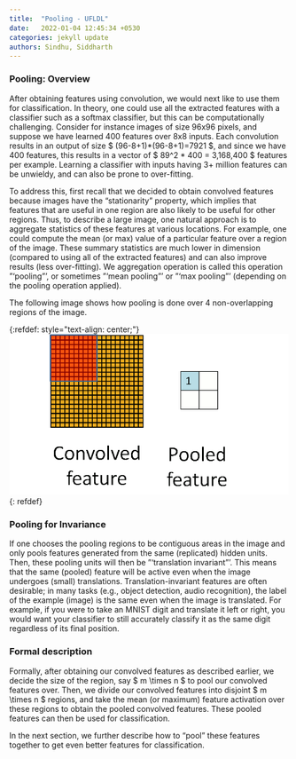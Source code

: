 ```yaml
---
title:  "Pooling - UFLDL"
date:   2022-01-04 12:45:34 +0530
categories: jekyll update
authors: Sindhu, Siddharth
---
```


### Pooling: Overview

After obtaining features using convolution, we would next like to use them for classification. In theory, one could use all the extracted features with a classifier such as a softmax classifier, but this can be computationally challenging. Consider for instance images of size 96x96 pixels, and suppose we have learned 400 features over 8x8 inputs. Each convolution results in an output of size $ (96-8+1)*(96-8+1)=7921 $, and since we have 400 features, this results in a vector of $ 89^2 * 400 = 3,168,400 $ features per example. Learning a classifier with inputs having 3+ million features can be unwieldy, and can also be prone to over-fitting.

To address this, first recall that we decided to obtain convolved features because images have the “stationarity” property, which implies that features that are useful in one region are also likely to be useful for other regions. Thus, to describe a large image, one natural approach is to aggregate statistics of these features at various locations. For example, one could compute the mean (or max) value of a particular feature over a region of the image. These summary statistics are much lower in dimension (compared to using all of the extracted features) and can also improve results (less over-fitting). We aggregation operation is called this operation ”‘pooling”’, or sometimes ”‘mean pooling”’ or ”‘max pooling”’ (depending on the pooling operation applied).

The following image shows how pooling is done over 4 non-overlapping regions of the image.

{:refdef: style="text-align: center;"}
![](/assets/Pooling_schematic.gif)
{: refdef}

### Pooling for Invariance

If one chooses the pooling regions to be contiguous areas in the image and only pools features generated from the same (replicated) hidden units. Then, these pooling units will then be ”‘translation invariant”’. This means that the same (pooled) feature will be active even when the image undergoes (small) translations. Translation-invariant features are often desirable; in many tasks (e.g., object detection, audio recognition), the label of the example (image) is the same even when the image is translated. For example, if you were to take an MNIST digit and translate it left or right, you would want your classifier to still accurately classify it as the same digit regardless of its final position.

### Formal description

Formally, after obtaining our convolved features as described earlier, we decide the size of the region, say $ m \times n $ to pool our convolved features over. Then, we divide our convolved features into disjoint $ m \times n $ regions, and take the mean (or maximum) feature activation over these regions to obtain the pooled convolved features. These pooled features can then be used for classification.

In the next section, we further describe how to “pool” these features together to get even better features for classification.
